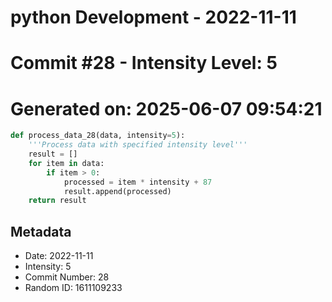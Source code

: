 ﻿# python Development - 2022-11-11
# Commit #28 - Intensity Level: 5
# Generated on: 2025-06-07 09:54:21
```python
def process_data_28(data, intensity=5):
    '''Process data with specified intensity level'''
    result = []
    for item in data:
        if item > 0:
            processed = item * intensity + 87
            result.append(processed)
    return result
```
## Metadata
- Date: 2022-11-11
- Intensity: 5
- Commit Number: 28
- Random ID: 1611109233
